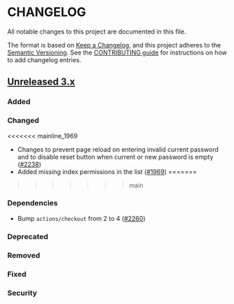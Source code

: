 # CHANGELOG
All notable changes to this project are documented in this file.

The format is based on [Keep a Changelog](https://keepachangelog.com/en/1.0.0/), and this project adheres to the [Semantic Versioning](https://semver.org/spec/v2.0.0.html). See the [CONTRIBUTING guide](./CONTRIBUTING.md#Changelog) for instructions on how to add changelog entries.

## [Unreleased 3.x]
### Added


### Changed
<<<<<<< mainline_1969
- Changes to prevent page reload on entering invalid current password and to disable reset button when current or new password is empty ([#2238](https://github.com/opensearch-project/security-dashboards-plugin/pull/2238))
- Added missing index permissions in the list ([#1969](https://github.com/opensearch-project/security-dashboards-plugin/issues/1969))
=======

>>>>>>> main

### Dependencies
- Bump `actions/checkout` from 2 to 4 ([#2260](https://github.com/opensearch-project/security-dashboards-plugin/pull/2260))


### Deprecated

### Removed

### Fixed

### Security

[Unreleased 3.x]: https://github.com/opensearch-project/security-dashboards-plugin/compare/3.0...main
